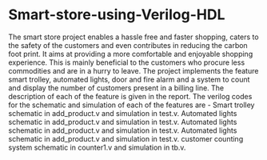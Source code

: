 # Smart-store-using-Verilog-HDL
The smart store project enables a hassle free and faster shopping, caters to the safety of the customers and even contributes in reducing the carbon foot print. It aims at providing a more comfortable and enjoyable shopping experience. This is mainly beneficial to the customers who procure less commodities and are in a hurry to leave.
The project implements the feature smart trolley, automated lights, door and fire alarm and a system to count and display the number of customers present in a billing line. The description of each of the feature is given in the report. The verilog codes for the schematic and simulation of each of the features are - 
Smart trolley schematic in add_product.v and simulation in test.v.
 Automated lights schematic in add_product.v and simulation in test.v.
 Automated lights schematic in add_product.v and simulation in test.v.
 Automated lights schematic in add_product.v and simulation in test.v.
 customer counting system schematic in counter1.v and simulation in tb.v.
